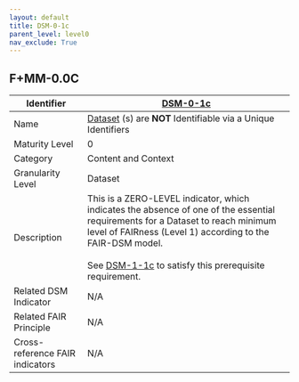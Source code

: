 ```yaml
---
layout: default
title: DSM-0-1c
parent_level: level0
nav_exclude: True
---
```


## F+MM-0.0C

| Identifier | [DSM-0-1c](https://github.com/FAIRplus/Data-Maturity/blob/master/docs/_indicators/DSM-0-1c.md) |
| --------- | ----------|
| Name | [Dataset](https://fairplus.github.io/Data-Maturity/docs/Glossary/#dataset) \(s) are **NOT** Identifiable via a Unique Identifiers |
| Maturity Level | 0 |
| Category | Content and Context |
| Granularity Level | Dataset |
| Description | This is a ZERO-LEVEL indicator, which indicates the absence of one of the essential requirements for a Dataset to reach minimum level of FAIRness (Level 1) according to the FAIR-DSM model. <br><br> See [DSM-1-1c](https://fairplus.github.io/Data-Maturity/docs/Indicators/#DSM-1-1c) to satisfy this prerequisite requirement. |
| Related DSM Indicator| N/A |
| Related FAIR Principle | N/A |
| Cross-reference FAIR indicators | N/A |
